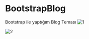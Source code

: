 # BootstrapBlog
Bootstrap ile yaptığım Blog Teması
![1](https://user-images.githubusercontent.com/56456793/153486659-8e173dc4-f63e-40a0-b4a2-5b723fac049b.png)



![2](https://user-images.githubusercontent.com/56456793/153486666-52dc5eb0-7f54-4c41-9de4-f516796669ed.png)
